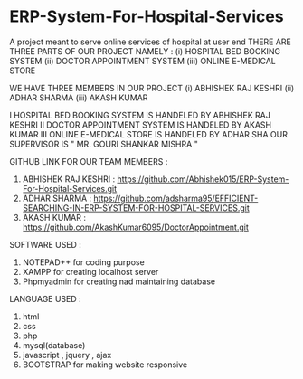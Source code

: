 # ERP-System-For-Hospital-Services
A project meant to serve online services of hospital at user end
THERE ARE THREE PARTS OF OUR PROJECT NAMELY :
 (i) HOSPITAL BED BOOKING SYSTEM
 (ii) DOCTOR APPOINTMENT SYSTEM
 (iii) ONLINE E-MEDICAL STORE
 
 WE HAVE THREE MEMBERS IN OUR PROJECT
  (i) ABHISHEK RAJ KESHRI
  (ii) ADHAR SHARMA 
  (iii) AKASH KUMAR
  
 I HOSPITAL BED BOOKING SYSTEM IS HANDELED BY ABHISHEK RAJ KESHRI
 II DOCTOR APPOINTMENT SYSTEM IS HANDELED BY AKASH KUMAR
 III ONLINE E-MEDICAL STORE  IS HANDELED BY ADHAR SHA
 OUR SUPERVISOR IS " MR. GOURI SHANKAR MISHRA "

GITHUB LINK FOR OUR TEAM MEMBERS :
1) ABHISHEK RAJ KESHRI : https://github.com/Abhishek015/ERP-System-For-Hospital-Services.git
2) ADHAR SHARMA : https://github.com/adsharma95/EFFICIENT-SEARCHING-IN-ERP-SYSTEM-FOR-HOSPITAL-SERVICES.git
3) AKASH KUMAR : https://github.com/AkashKumar6095/DoctorAppointment.git

SOFTWARE USED :

1. NOTEPAD++ for coding purpose
2. XAMPP for creating localhost server
3. Phpmyadmin for creating nad maintaining database

LANGUAGE USED :

1. html
2. css
3. php
4. mysql(database)
5. javascript , jquery , ajax
6. BOOTSTRAP for making website responsive
